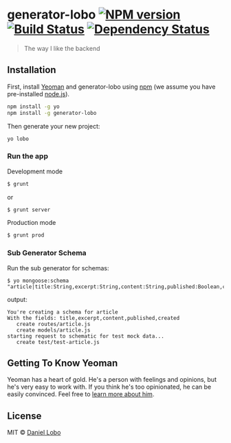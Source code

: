 # generator-lobo [![NPM version][npm-image]][npm-url] [![Build Status][travis-image]][travis-url] [![Dependency Status][daviddm-image]][daviddm-url]
> The way I like the backend

## Installation

First, install [Yeoman](http://yeoman.io) and generator-lobo using [npm](https://www.npmjs.com/) (we assume you have pre-installed [node.js](https://nodejs.org/)).

```bash
npm install -g yo
npm install -g generator-lobo
```

Then generate your new project:

```bash
yo lobo
```

### Run the app

Development mode
```bash
$ grunt
```
or

```bash
$ grunt server
```

Production mode
```bash
$ grunt prod
```



### Sub Generator Schema

Run the sub generator for schemas:

```
$ yo mongoose:schema "article|title:String,excerpt:String,content:String,published:Boolean,created:Date"
```

output:

    You're creating a schema for article
    With the fields: title,excerpt,content,published,created
       create routes/article.js
       create models/article.js
    starting request to schematic for test mock data...
       create test/test-article.js

## Getting To Know Yeoman

Yeoman has a heart of gold. He&#39;s a person with feelings and opinions, but he&#39;s very easy to work with. If you think he&#39;s too opinionated, he can be easily convinced. Feel free to [learn more about him](http://yeoman.io/).

## License

MIT © [Daniel Lobo](lobo.github.io)


[npm-image]: https://badge.fury.io/js/generator-lobo.svg
[npm-url]: https://npmjs.org/package/generator-lobo
[travis-image]: https://travis-ci.org/lobo/generator-lobo.svg?branch=master
[travis-url]: https://travis-ci.org/lobo/generator-lobo
[daviddm-image]: https://david-dm.org/lobo/generator-lobo.svg?theme=shields.io
[daviddm-url]: https://david-dm.org/lobo/generator-lobo
